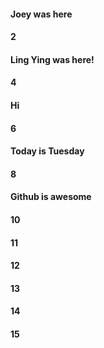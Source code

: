 #### Joey was here
#### 2
#### Ling Ying was here!
#### 4
#### Hi
#### 6
#### Today is Tuesday
#### 8
#### Github is awesome
#### 10
#### 11
#### 12
#### 13
#### 14
#### 15